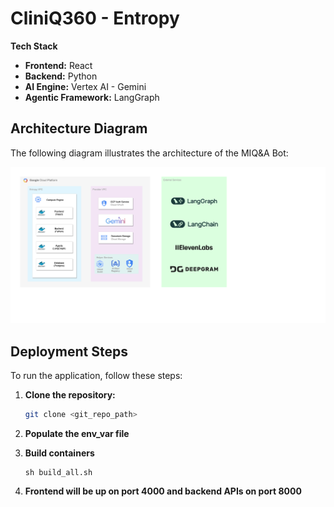 # CliniQ360 - Entropy

**Tech Stack**

- **Frontend:** React
- **Backend:** Python
- **AI Engine:** Vertex AI - Gemini
- **Agentic Framework:** LangGraph

## Architecture Diagram
The following diagram illustrates the architecture of the MIQ&A Bot:

![Architecture Diagram](architecture.png)


## Deployment Steps

To run the application, follow these steps:

1. **Clone the repository:**

   ```sh
   git clone <git_repo_path>
   ```

2. **Populate the env_var file**


3. **Build containers**
   ```
   sh build_all.sh
   ```
4. **Frontend will be up on port 4000 and backend APIs on port 8000**